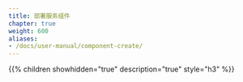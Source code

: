 ```yaml
---
title: 部署服务组件
chapter: true
weight: 600
aliases:
- /docs/user-manual/component-create/
---
```


{{% children showhidden="true" description="true" style="h3"  %}}